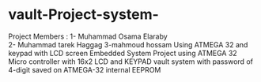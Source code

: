 # vault-Project-system-
Project Members :
1- Muhammad Osama Elaraby  
2- Muhammad tarek Haggag
3-mahmoud hossam
Using ATMEGA 32 and keypad with LCD screen 
Embedded System Project using ATMEGA 32 Micro controller with 16x2 LCD and KEYPAD 
vault system with password of 4-digit saved on ATMEGA-32 internal EEPROM 
